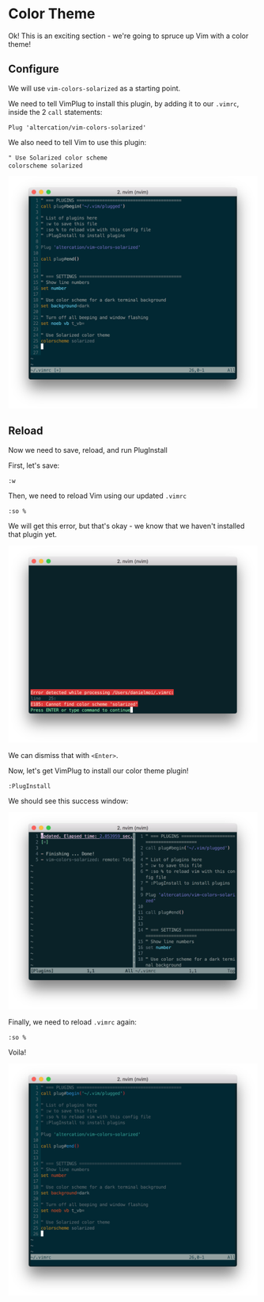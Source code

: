 # Color Theme

Ok! This is an exciting section - we're going to spruce up Vim with a color theme!


## Configure
We will use `vim-colors-solarized` as a starting point.

We need to tell VimPlug to install this plugin, by adding it to our `.vimrc`,
inside the 2 `call` statements:
```
Plug 'altercation/vim-colors-solarized'
```

We also need to tell Vim to use this plugin:
```
" Use Solarized color scheme
colorscheme solarized
```


![Vimrc Color Theme](screenshots/vimrc-color-theme.png)

## Reload
Now we need to save, reload, and run PlugInstall

First, let's save:
```
:w
```

Then, we need to reload Vim using our updated `.vimrc`
```
:so %
```

We will get this error, but that's okay - we know that we haven't installed that plugin yet.

![Missing color scheme](screenshots/vimrc-color-scheme-error.png)

We can dismiss that with `<Enter>`.

Now, let's get VimPlug to install our color theme plugin!
```
:PlugInstall
```

We should see this success window:

![Vim PlugInstall success](screenshots/vim-plug-install-finished.png)

Finally, we need to reload `.vimrc` again:
```
:so %
```

Voila!

![Vim Solarized Color Scheme](screenshots/vim-solarized.png)
